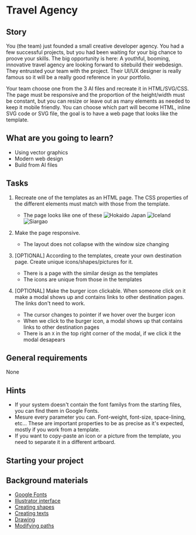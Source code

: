 # Travel Agency

## Story

You (the team) just founded a small creative developer agency.
You had a few successful projects, but you had been waiting for your big chance to proove your skills.
The big opportunity is here: 
A youthful, booming, innovative travel agency are looking forward to sitebuild their webdesign. 
They entrusted your team with the project. Their UI/UX designer is really famous so it will be a really good reference in your portfolio.

Your team choose one from the 3 AI files and recreate it in HTML/SVG/CSS.
The page must be responsive and the proportion of the height/width must be constant, but you can resize or leave out as many elements as needed to keep it mobile friendly.
You can choose which part will become HTML, inline SVG code or SVG file, the goal is to have a web page that looks like the template.

## What are you going to learn?

- Using vector graphics
- Modern web design
- Build from AI files

## Tasks

1. Recreate one of the templates as an HTML page. The CSS properties of the different elements must match with those from the template.
    - The page looks like one of these  ![Hokaido Japan](https://learn.code.cool/media/frontend/hokaido.png) ![Iceland](https://learn.code.cool/media/frontend/iceland.png) ![Siargao](https://learn.code.cool/media/frontend/siargao.png)

2. Make the page responsive.
    - The layout does not collapse with the window size changing

3. [OPTIONAL] According to the templates, create your own destination page. Create unique icons/shapes/pictures for it.
    - There is a page with the similar design as the templates
    - The icons are unique from those in the templates

4. [OPTIONAL] Make the burger icon clickable. When someone click on it make a modal shows up and contains links to other destination pages. The links don't need to work.
    - The cursor changes to pointer if we hover over the burger icon
    - When we click to the burger icon, a modal shows up that contains links to other destination pages
    - There is an `X` in the top right corner of the modal, if we click it the modal desapears

## General requirements

None

## Hints

- If your system doesn't contain the font familys from the starting files, you can find them in Google Fonts.
- Mesure every parameter you can. Font-weight, font-size, space-lining, etc... 
These are important properties to be as precise as it's expected, mostly if you work from a template.
- If you want to copy-paste an icon or a picture from the template, you need to separate it in a different artboard.

## Starting your project



## Background materials

- <i class="far fa-book-open"></i> [Google Fonts](https://fonts.google.com/)
- <i class="far fa-exclamation"></i> [Illustrator interface](https://helpx.adobe.com/illustrator/how-to/ai-basics-fundamentals.html)
- <i class="far fa-exclamation"></i> [Creating shapes](https://helpx.adobe.com/illustrator/how-to/shapes-basics.html)
- <i class="far fa-exclamation"></i> [Creating texts](https://helpx.adobe.com/hu/illustrator/how-to/text-basics.html)
- <i class="far fa-exclamation"></i> [Drawing](https://helpx.adobe.com/illustrator/using/drawing-basics.html)
- <i class="far fa-exclamation"></i> [Modifying paths](https://helpx.adobe.com/illustrator/using/editing-paths.html)


